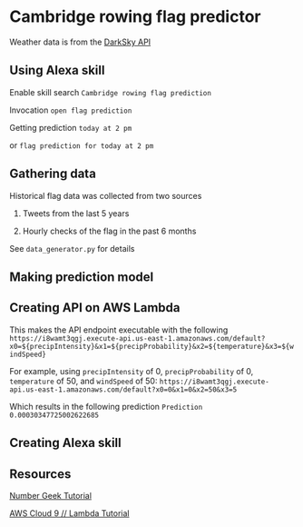 # Cambridge rowing flag predictor
Weather data is from the [DarkSky API](https://darksky.net/dev)

## Using Alexa skill
Enable skill search `Cambridge rowing flag prediction`

Invocation `open flag prediction`

Getting prediction `today at 2 pm`

or `flag prediction for today at 2 pm`

## Gathering data
Historical flag data was collected from two sources

1. Tweets from the last 5 years

2. Hourly checks of the flag in the past 6 months

See `data_generator.py` for details

## Making prediction model

## Creating API on AWS Lambda

This makes the API endpoint executable with the following
`https://i8wamt3qgj.execute-api.us-east-1.amazonaws.com/default?x0=${precipIntensity}&x1=${precipProbability}&x2=${temperature}&x3=${windSpeed}`

For example, using `precipIntensity` of 0, `precipProbability` of 0, `temperature` of 50, and `windSpeed` of 50:
`https://i8wamt3qgj.execute-api.us-east-1.amazonaws.com/default?x0=0&x1=0&x2=50&x3=5`

Which results in the following prediction
`Prediction 0.00030347725002622685`

## Creating Alexa skill

## Resources

[Number Geek Tutorial](https://gist.github.com/muttoni/0b1ee638f6c74a0681f9d694cf11ef63)

[AWS Cloud 9 // Lambda Tutorial](https://medium.com/snapdocs-product-blog/model-services-for-the-cloud-from-the-cloud-or-cloud9-lambda-gateway-data-in-use-d161de65a9cf)
